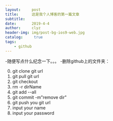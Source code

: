 ```yaml
---
layout:     post
title:      这是我个人博客的第一篇文章
subtitle:   
date:       2019-4-4
author:     clyz
header-img: img/post-bg-ios9-web.jpg
catalog: 	 true
tags:
    - github
---
```

-随便写点什么纪念一下。。。
-删除github上的文件夹：

0. git clone git url
1. git pull git url
2. git checkout 
3. rm -r dirName
4. git add --all
5. git commit -m"remove dir"
6. git push you git url
7. input your name 
8. input your password
